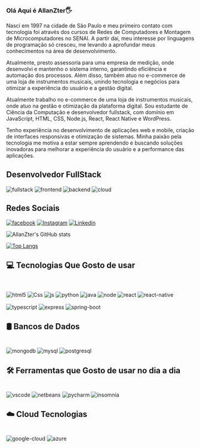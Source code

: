 ### Olá Aqui é AllanZter🖐️

Nasci em 1997 na cidade de São Paulo e meu primeiro contato com tecnologia foi através dos cursos de Redes de Computadores e Montagem de Microcomputadores no SENAI. A partir daí, meu interesse por linguagens de programação só cresceu, me levando a aprofundar meus conhecimentos na área de desenvolvimento.

Atualmente, presto assessoria para uma empresa de medição, onde desenvolvi e mantenho o sistema interno, garantindo eficiência e automação dos processos. Além disso, também atuo no e-commerce de uma loja de instrumentos musicais, unindo tecnologia e negócios para otimizar a experiência do usuário e a gestão digital.



Atualmente trabalho no e-commerce de uma loja de instrumentos musicais, onde atuo na gestão e otimização da plataforma digital. Sou estudante de Ciência da Computação e desenvolvedor fullstack, com domínio em JavaScript, HTML, CSS, Node.js, React, React Native e WordPress.

Tenho experiência no desenvolvimento de aplicações web e mobile, criação de interfaces responsivas e otimização de sistemas. Minha paixão pela tecnologia me motiva a estar sempre aprendendo e buscando soluções inovadoras para melhorar a experiência do usuário e a performance das aplicações.


## Desenvolvedor FullStack
<div>
    <img align="center" alt="fullstack" src="https://img.shields.io/badge/Full_Stack_Developer-000000?style=for-the-badge&logo=code&logoColor=white"/>
    <img align="center" alt="frontend" src="https://img.shields.io/badge/Front--End-FE7A16?style=for-the-badge&logo=html5&logoColor=white"/>
    <img align="center" alt="backend" src="https://img.shields.io/badge/Back--End-0A192F?style=for-the-badge&logo=node.js&logoColor=white"/>
    <img align="center" alt="cloud" src="https://img.shields.io/badge/Cloud-4285F4?style=for-the-badge&logo=google-cloud&logoColor=white"/>

</div>

## Redes Sociais

[![facebook](https://img.shields.io/badge/Facebook-1877F2?style=for-the-badge&logo=facebook&logoColor=white)](https://www.facebook.com/)
[![Instagram](https://img.shields.io/badge/Instagram-E4405F?style=for-the-badge&logo=instagram&logoColor=white)](https://www.instagram.com/allan_zter/)
[![Linkedin](https://img.shields.io/badge/LinkedIn-0077B5?style=for-the-badge&logo=linkedin&logoColor=white)](https://www.linkedin.com/in/allan-carvalho-souza-64ba69264)

![AllanZter's GitHub stats](https://github-readme-stats.vercel.app/api?username=AllanZter&show_icons=true&theme=radical)

[![Top Langs](https://github-readme-stats.vercel.app/api/top-langs/?username=AllanZter)](https://github.com/AllanZter/github-readme-stats)

## 💻 Tecnologias Que Gosto de usar

<div style="display: inline_block"><br/>
    <p>
    <img align="center" alt="html5" src="https://img.shields.io/badge/HTML5-E34F26?style=for-the-badge&logo=html5&logoColor=white"/>
    <img align="center" alt="Css" src="https://img.shields.io/badge/CSS3-1572B6?style=for-the-badge&logo=css3&logoColor=white"/>
    <img align="center" alt="js" src="https://img.shields.io/badge/JavaScript-F7DF1E?style=for-the-badge&logo=javascript&logoColor=black"/>
    <img align="center" alt="python" src="https://img.shields.io/badge/Python-3776AB?style=for-the-badge&logo=python&logoColor=white"/>
    <img align="center" alt="java" src="https://img.shields.io/badge/Java-ED8B00?style=for-the-badge&logo=openjdk&logoColor=white"/>
    <img align="center" alt="node" src="https://img.shields.io/badge/Node.js-43853D?style=for-the-badge&logo=node.js&logoColor=white"/>
    <img align="center" alt="react" src="https://img.shields.io/badge/React-61DAFB?style=for-the-badge&logo=react&logoColor=black"/>
    <img align="center" alt="react-native" src="https://img.shields.io/badge/React_Native-61DAFB?style=for-the-badge&logo=react&logoColor=black"/>
    </p>
    <p>
    <img align="center" alt="typescript" src="https://img.shields.io/badge/TypeScript-3178C6?style=for-the-badge&logo=typescript&logoColor=white"/>
    <img align="center" alt="express" src="https://img.shields.io/badge/Express.js-000000?style=for-the-badge&logo=express&logoColor=white"/>
    <img align="center" alt="spring-boot" src="https://img.shields.io/badge/Spring_Boot-6DB33F?style=for-the-badge&logo=spring-boot&logoColor=white"/>
    </p>
    


</div>

## 🛢️ Bancos de Dados

<div style="display: inline_block"><br/>
    <img align="center" alt="mongodb" src="https://img.shields.io/badge/MongoDB-47A248?style=for-the-badge&logo=mongodb&logoColor=white"/>
    <img align="center" alt="mysql" src="https://img.shields.io/badge/MySQL-4479A1?style=for-the-badge&logo=mysql&logoColor=white"/>
    <img align="center" alt="postgresql" src="https://img.shields.io/badge/PostgreSQL-316192?style=for-the-badge&logo=postgresql&logoColor=white"/>
</div>

## 🛠️ Ferramentas que Gosto de usar no dia a dia

<div style="display: inline_block"><br/>
  <img align="center" alt="vscode" src="https://img.shields.io/badge/VS_Code-0078D4?style=for-the-badge&logo=visual-studio-code&logoColor=white"/>
  <img align="center" alt="netbeans" src="https://img.shields.io/badge/Apache_NetBeans-1B6AC6?style=for-the-badge&logo=apachenetbeanside&logoColor=white"/>
  <img align="center" alt="pycharm" src="https://img.shields.io/badge/PyCharm-000000?style=for-the-badge&logo=pycharm&logoColor=white"/>
  <img align="center" alt="insomnia" src="https://img.shields.io/badge/Insomnia-4000BF?style=for-the-badge&logo=insomnia&logoColor=white"/>
</div>

## ☁️ Cloud Tecnologias

<div style="display: inline_block"><br/>
  <img align="center" alt="google-cloud" src="https://img.shields.io/badge/Google_Cloud-4285F4?style=for-the-badge&logo=google-cloud&logoColor=white"/>
  <img align="center" alt="azure" src="https://img.shields.io/badge/Microsoft_Azure-0078D4?style=for-the-badge&logo=microsoft-azure&logoColor=white"/>
</div>





